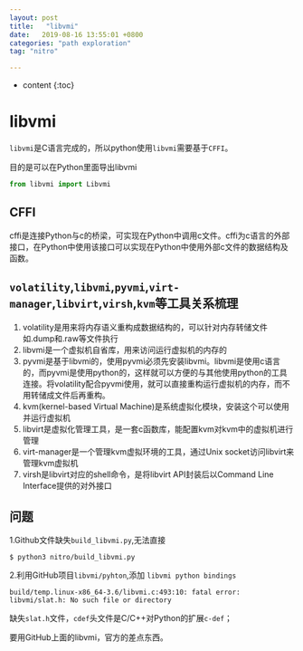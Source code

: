 ```yaml
---
layout: post
title:   "libvmi"
date:   2019-08-16 13:55:01 +0800
categories: "path exploration"
tag: "nitro"

---
```


* content
{:toc}




# libvmi

`libvmi`是C语言完成的，所以python使用`libvmi`需要基于`CFFI`。

目的是可以在Python里面导出libvmi

```python
from libvmi import Libvmi
```

## CFFI

cffi是连接Python与c的桥梁，可实现在Python中调用c文件。cffi为c语言的外部接口，在Python中使用该接口可以实现在Python中使用外部c文件的数据结构及函数。

## `volatility`,`libvmi`,`pyvmi`,`virt-manager`,`libvirt`,`virsh`,`kvm`等工具关系梳理

1. volatility是用来将内存语义重构成数据结构的，可以针对内存转储文件如.dump和.raw等文件执行
2. libvmi是一个虚拟机自省库，用来访问运行虚拟机的内存的
3. pyvmi是基于libvmi的，使用pyvmi必须先安装libvmi。libvmi是使用c语言的，而pyvmi是使用python的，这样就可以方便的与其他使用python的工具连接。将volatility配合pyvmi使用，就可以直接重构运行虚拟机的内存，而不用转储成文件后再重构。
4. kvm(kernel-based Virtual Machine)是系统虚拟化模块，安装这个可以使用并运行虚拟机
5. libvirt是虚拟化管理工具，是一套c函数库，能配置kvm对kvm中的虚拟机进行管理
6. virt-manager是一个管理kvm虚拟环境的工具，通过Unix socket访问libvirt来管理kvm虚拟机
7. virsh是libvirt对应的shell命令，是将libvirt API封装后以Command Line Interface提供的对外接口

## 问题

1.Github文件缺失`build_libvmi.py`,无法直接

```shell
$ python3 nitro/build_libvmi.py
```

2.利用GitHub项目`libvmi/pyhton`,添加 `libvmi python bindings`

```shell
build/temp.linux-x86_64-3.6/libvmi.c:493:10: fatal error: libvmi/slat.h: No such file or directory
```

缺失`slat.h`文件，`cdef`头文件是C/C++对Python的扩展`c-def`；

要用GitHub上面的libvmi，官方的差点东西。



